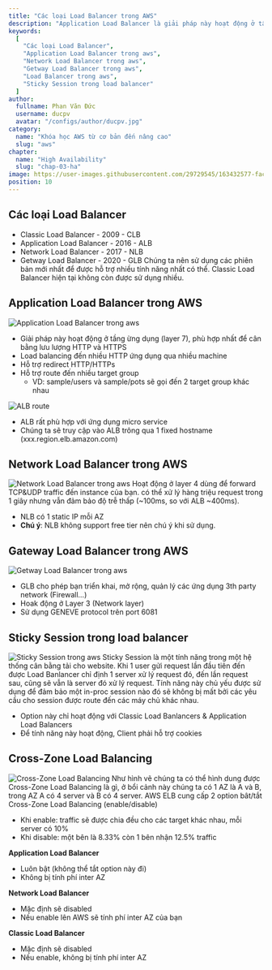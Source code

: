 ```yaml
---
title: "Các loại Load Balancer trong AWS"
description: "Application Load Balancer là giải pháp này hoạt động ở tầng ừng dụng (layer 7), phù hợp nhất để cân bằng lưu lượng HTTP và HTTPS. Gateway Load Balancer cho phép bạn triển khai, mở rộng, quản lý các ứng dụng 3th party network (Firewall...)"
keywords:
  [
    "Các loại Load Balancer",
    "Application Load Balancer trong aws",
    "Network Load Balancer trong aws",
    "Getway Load Balancer trong aws",
    "Load Balancer trong aws",
    "Sticky Session trong load balancer"
  ]
author:
  fullname: Phan Văn Đức
  username: ducpv
  avatar: "/configs/author/ducpv.jpg"
category:
  name: "Khóa học AWS từ cơ bản đến nâng cao"
  slug: "aws"
chapter:
  name: "High Availability"
  slug: "chap-03-ha"
image: https://user-images.githubusercontent.com/29729545/163432577-faca8832-ac36-441c-8a62-2821101c2a29.png
position: 10
---
```


## Các loại Load Balancer

- Classic Load Balancer - 2009 - CLB
- Application Load Balancer - 2016 - ALB
- Network Load Balancer - 2017 - NLB
- Getway Load Balancer - 2020 - GLB Chúng ta nên sử dụng các phiên bản mới nhất để được hỗ trợ nhiều tính năng nhất có thể. Classic Load Balancer hiện tại không còn được sử dụng nhiều.

## Application Load Balancer trong AWS

![Application Load Balancer trong aws](https://d1.awsstatic.com/Digital%20Marketing/House/1up/products/elb/Product-Page-Diagram_Elastic-Load-Balancing_ALB_HIW%402x.cb3ce6cfd5dd549c99645ed51eef9e8be8a27aa3.png)

- Giải pháp này hoạt động ở tầng ừng dụng (layer 7), phù hợp nhất để cân bằng lưu lượng HTTP và HTTPS
- Load balancing đến nhiều HTTP ứng dụng qua nhiều machine
- Hỗ trợ redirect HTTP/HTTPs
- Hỗ trợ route đến nhiều target group
  - VD: sample/users và sample/pots sẽ gọi đến 2 target group khác nhau 
  
![ALB route](https://user-images.githubusercontent.com/29729545/163432577-faca8832-ac36-441c-8a62-2821101c2a29.png)

- ALB rất phù hợp với ứng dụng micro service
- Chúng ta sẽ truy cập vào ALB trông qua 1 fixed hostname (xxx.region.elb.amazon.com)

## Network Load Balancer trong AWS

![Network Load Balancer trong aws](https://d1.awsstatic.com/Digital%20Marketing/House/1up/products/elb/Product-Page-Diagram_Elastic-Load-Balancing_NLB_HIW%402x.2f8ded8b565042980c4ad5f8ec57d6b2fafe54ba.png) Hoạt động ở layer 4 dùng để forward TCP&UDP traffic đến instance của bạn. có thể xử lý hàng triệu request trong 1 giây nhưng vẫn đảm bảo độ trễ thấp (~100ms, so với ALB ~400ms).

- NLB có 1 static IP mỗi AZ
- **Chú ý**: NLB không support free tier nên chú ý khi sử dụng.

## Gateway Load Balancer trong AWS

![Getway Load Balancer trong aws](https://d1.awsstatic.com/Digital%20Marketing/House/1up/products/elb/Product-Page-Diagram_Elastic-Load-Balancing_GWLB_HIW%402x.58547db68b537b4aa4b0cdf7e593a6415d588a09.png)

- GLB cho phép bạn triển khai, mở rộng, quản lý các ứng dụng 3th party network (Firewall...)
- Hoak động ở Layer 3 (Network layer)
- Sử dụng GENEVE protocol trên port 6081

## Sticky Session trong load balancer

![Sticky Session trong aws](https://user-images.githubusercontent.com/29729545/163432991-ae56d5dd-acf1-483a-a855-95cd36ad5657.png) Sticky Session là một tính năng trong một hệ thống cân bằng tải cho website. Khi 1 user gửi request lần đầu tiên đến được Load Banlancer chỉ định 1 server xử lý request đó, đến lần request sau, cũng sẽ vẫn là server đó xử lý request. Tính năng này chủ yếu được sử dụng để đảm bảo một in-proc session nào đó sẽ không bị mất bởi các yêu cầu cho session được route đến các máy chủ khác nhau.

- Option này chỉ hoạt động với Classic Load Banlancers & Application Load Balancers
- Để tính năng này hoạt động, Client phải hỗ trợ cookies

## Cross-Zone Load Balancing

![Cross-Zone Load Balancing](https://cloudacademy.com/wp-content/uploads/2019/08/Screen-Shot-2019-08-02-at-9.46.42-AM.png) Như hình vẽ chúng ta có thể hình dung được Cross-Zone Load Balancing là gì, ở bổi cảnh này chúng ta có 1 AZ là A và B, trong AZ A có 4 server và B có 4 server. AWS ELB cung cấp 2 option bât/tắt Cross-Zone Load Balancing (enable/disable)

- Khi enable: traffic sẽ được chia đều cho các target khác nhau, mỗi server có 10%
- Khi disable: một bên là 8.33% còn 1 bên nhận 12.5% traffic

<content-info>
<strong> Application Load Balancer </strong>
  <ul>
    <li>Luôn bật (không thể tắt option này đi)</li>
    <li>Không bị tính phí inter AZ</li>
  </ul>
  <strong> Network Load Balancer </strong>
  <ul>
    <li>Mặc định sẽ disabled</li>
    <li>Nếu enable lên AWS sẽ tính phí inter AZ của bạn</li>
  </ul>
  <strong> Classic Load Balancer </strong>
  <ul>
    <li>Mặc định sẽ disabled</li>
    <li>Nếu enable, không bị tính phí inter AZ</li>
  </ul>
</content-info>
